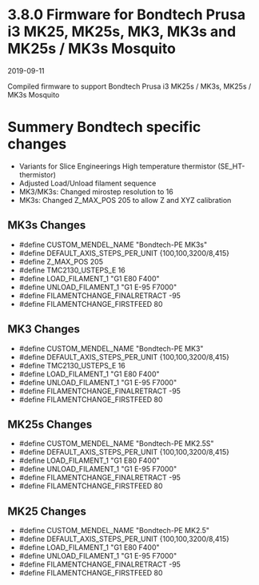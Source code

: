 
# 3.8.0 Firmware for Bondtech Prusa i3 MK25, MK25s, MK3, MK3s and MK25s / MK3s Mosquito

2019-09-11

Compiled firmware to support Bondtech Prusa i3 MK25s / MK3s, MK25s / MK3s Mosquito

# Summery Bondtech specific changes

- Variants for Slice Engineerings High temperature thermistor (SE_HT-thermistor)
- Adjusted Load/Unload filament sequence
- MK3/MK3s: Changed mirostep resolution to 16
- MK3s: Changed Z_MAX_POS 205 to allow Z and XYZ calibration


##  MK3s Changes

- #define CUSTOM_MENDEL_NAME "Bondtech-PE MK3s"
- #define DEFAULT_AXIS_STEPS_PER_UNIT   {100,100,3200/8,415}
- #define Z_MAX_POS 205
- #define TMC2130_USTEPS_E    16    
- #define LOAD_FILAMENT_1 "G1 E80 F400"
- #define UNLOAD_FILAMENT_1 "G1 E-95 F7000"
- #define FILAMENTCHANGE_FINALRETRACT -95
- #define FILAMENTCHANGE_FIRSTFEED 80  

## MK3 Changes

- #define CUSTOM_MENDEL_NAME "Bondtech-PE MK3"
- #define DEFAULT_AXIS_STEPS_PER_UNIT   {100,100,3200/8,415}
- #define TMC2130_USTEPS_E    16
- #define LOAD_FILAMENT_1 "G1 E80 F400"
- #define UNLOAD_FILAMENT_1 "G1 E-95 F7000"
- #define FILAMENTCHANGE_FINALRETRACT -95
- #define FILAMENTCHANGE_FIRSTFEED 80

##  MK25s Changes

- #define CUSTOM_MENDEL_NAME "Bondtech-PE MK2.5S"
- #define DEFAULT_AXIS_STEPS_PER_UNIT   {100,100,3200/8,415}
- #define LOAD_FILAMENT_1 "G1 E80 F400"
- #define UNLOAD_FILAMENT_1 "G1 E-95 F7000"
- #define FILAMENTCHANGE_FINALRETRACT -95
- #define FILAMENTCHANGE_FIRSTFEED 80

## MK25 Changes

- #define CUSTOM_MENDEL_NAME "Bondtech-PE MK2.5"
- #define DEFAULT_AXIS_STEPS_PER_UNIT   {100,100,3200/8,415}
- #define LOAD_FILAMENT_1 "G1 E80 F400"
- #define UNLOAD_FILAMENT_1 "G1 E-95 F7000"
- #define FILAMENTCHANGE_FINALRETRACT -95
- #define FILAMENTCHANGE_FIRSTFEED 80
